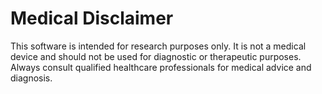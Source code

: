 # Medical Disclaimer

This software is intended for research purposes only. It is not a medical device 
and should not be used for diagnostic or therapeutic purposes. Always consult 
qualified healthcare professionals for medical advice and diagnosis.

